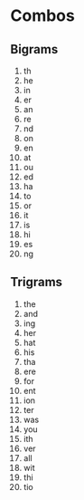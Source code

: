 # Combos

## Bigrams

1. th
2. he
3. in
4. er
5. an
6. re
7. nd
8. on
9. en
10. at
11. ou
12. ed
13. ha
14. to
15. or
16. it
17. is
18. hi
19. es
20. ng

## Trigrams

1. the
2. and
3. ing
4. her
5. hat
6. his
7. tha
8. ere
9. for
10. ent
11. ion
12. ter
13. was
14. you
15. ith
16. ver
17. all
18. wit
19. thi
20. tio
